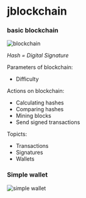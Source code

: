 # jblockchain
### basic blockchain


![blockchain](https://cdn-images-1.medium.com/max/1800/1*627BG-7qMtaXNsX0n41C6Q.png)


*Hash = Digital Signature*

Parameters of blockchain:
- Difficulty

Actions on blockchain:
- Calculating hashes
- Comparing hashes
- Mining blocks
- Send signed transactions 

Topicts:
- Transactions
- Signatures
- Wallets


### Simple wallet
![simple wallet](https://cdn-images-1.medium.com/max/2000/1*ygobWJSoGiJ2uMh-sP0Nig.png)

